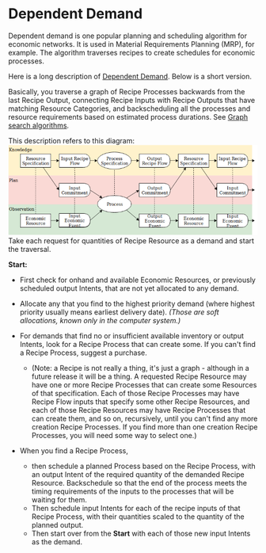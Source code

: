 # Dependent Demand

Dependent demand is one popular planning and scheduling algorithm for economic networks. It is used in Material Requirements Planning (MRP), for example. The algorithm traverses recipes to create schedules for economic processes.

Here is a long description of [Dependent Demand](../linked-docs/dependent_demand.pdf). Below is a short version.

Basically, you traverse a graph of Recipe Processes backwards from the last Recipe Output, connecting Recipe Inputs with Recipe Outputs that have matching Resource Categories, and backscheduling all the processes and resource requirements based on estimated process durations.   See [Graph search algorithms](http://jasonpark.me/AlgorithmVisualizer/).

This description refers to this diagram:
![process resource flow](../assets/process-layer.png)
Take each request for quantities of Recipe Resource as a demand and start the traversal.

**Start:**

* First check for onhand and available Economic Resources, or previously scheduled output Intents, that are not yet allocated to any demand.
* Allocate any that you find to the highest priority demand (where highest priority usually means earliest delivery date). _(Those are soft allocations, known only in the computer system.)_
* For demands that find no or insufficient available inventory or output Intents, look for a Recipe Process that can create some. If you can't find a Recipe Process, suggest a purchase.

    * (Note: a Recipe is not really a thing, it's just a graph - although in a future release it will be a thing. A requested Recipe Resource may have one or more Recipe Processes that can create some Resources of that specification. Each of those Recipe Processes may have Recipe Flow inputs that specify some other Recipe Resources, and each of those Recipe Resources may have Recipe Processes that can create them, and so on, recursively, until you can't find any more creation Recipe Processes. If you find more than one creation Recipe Processes, you will need some way to select one.)

* When you find a Recipe Process,
    * then schedule a planned Process based on the Recipe Process, with an output Intent of the required quantity of the demanded Recipe Resource. Backschedule so that the end of the process meets the timing requirements of the inputs to the processes that will be waiting for them.
    * Then schedule input Intents for each of the recipe inputs of that Recipe Process, with their quantities scaled to the quantity of the planned output.
    * Then start over from the **Start** with each of those new input Intents as the demand.
